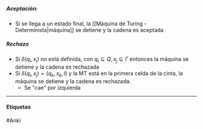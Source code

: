 ##### Aceptación:
- Si se llega a un estado final, la [[Máquina de Turing - Determinista|máquina]] se detiene y la cadena es aceptada
##### Rechazo
- Si $\delta(q_i,x_j)\text{ no está definida, con } q_i\subseteq Q, x_j\subseteq\Gamma$ entonces la máquina se detiene y la cadena es rechazada
- Si $\delta(q_i,x_j)=(q_k,x_k,I)$ y la MT está en la primera celda de la cinta, la máquina se detiene y la cadena es rechazada.
	- Se "cae" por izquierda

***
#### Etiquetas
#Anki 

